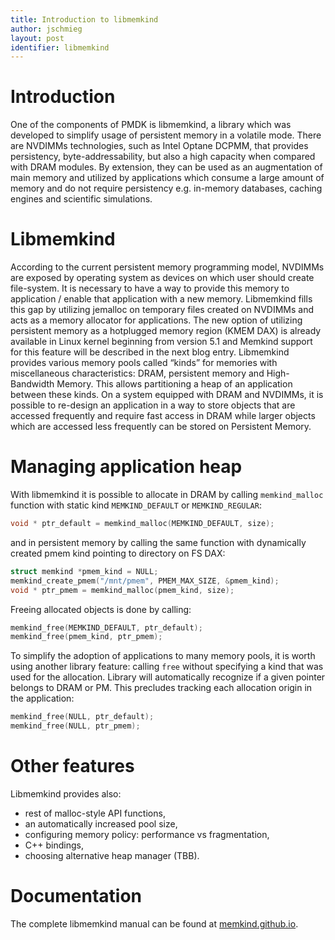 ```yaml
---
title: Introduction to libmemkind
author: jschmieg
layout: post
identifier: libmemkind
---
```



# Introduction

One of the components of PMDK is libmemkind, a library which was developed to
simplify
usage of persistent memory in a volatile mode. There are NVDIMMs technologies,
such as Intel Optane DCPMM, that provides persistency, byte-addressability, but 
also a high capacity when compared with DRAM modules. By extension, they can be 
used as an augmentation of main memory and utilized by applications which
consume 
a large amount of memory and do not require persistency e.g. in-memory
databases, 
caching engines and scientific simulations.

# Libmemkind

According to the current persistent memory programming model, NVDIMMs are
exposed by operating system as devices on which user should create file-system.
It is necessary to have a way to provide this memory to
application / enable that application with a new memory. Libmemkind fills this
gap
by utilizing jemalloc on temporary files created on NVDIMMs and acts as a memory
allocator for applications. The new option of utilizing persistent memory as a
hotplugged memory region (KMEM DAX) is already available in Linux kernel
beginning from
version 5.1 and Memkind support for this feature will be described in the next
blog entry.
Libmemkind provides various memory pools called “kinds” for memories with
miscellaneous characteristics: DRAM, persistent memory and High-Bandwidth
Memory. This
allows partitioning a heap of an application between these kinds. On a system
equipped
with DRAM and NVDIMMs, it is possible to re-design an application in a way 
to store objects that are accessed frequently and require fast access in DRAM
while larger objects which are accessed less frequently can be stored on
Persistent
Memory. 

# Managing application heap

With libmemkind it is possible to allocate in DRAM by calling `memkind_malloc`
function with static kind `MEMKIND_DEFAULT` or `MEMKIND_REGULAR`:
```c
void * ptr_default = memkind_malloc(MEMKIND_DEFAULT, size);
```
and in persistent memory by calling the same function with dynamically created
pmem kind pointing to directory on FS DAX:
```c
struct memkind *pmem_kind = NULL;
memkind_create_pmem("/mnt/pmem", PMEM_MAX_SIZE, &pmem_kind);
void * ptr_pmem = memkind_malloc(pmem_kind, size);
```

Freeing allocated objects is done by calling:
```c
memkind_free(MEMKIND_DEFAULT, ptr_default);
memkind_free(pmem_kind, ptr_pmem);
```
To simplify the adoption of applications to many memory pools, it is worth using
another library feature: calling `free` without specifying a kind that was used
for the allocation. Library will automatically recognize if a given pointer
belongs to DRAM or PM. This precludes tracking each allocation origin in the
application:
```c
memkind_free(NULL, ptr_default);
memkind_free(NULL, ptr_pmem);
```

# Other features
Libmemkind provides also:
* rest of malloc-style API functions, 
* an automatically increased pool size,
* configuring memory policy: performance vs fragmentation,
* C++ bindings,
* choosing alternative heap manager (TBB).


# Documentation
The complete libmemkind manual can be found at 
[memkind.github.io](https://memkind.github.io/memkind/man_pages/memkind.html).


